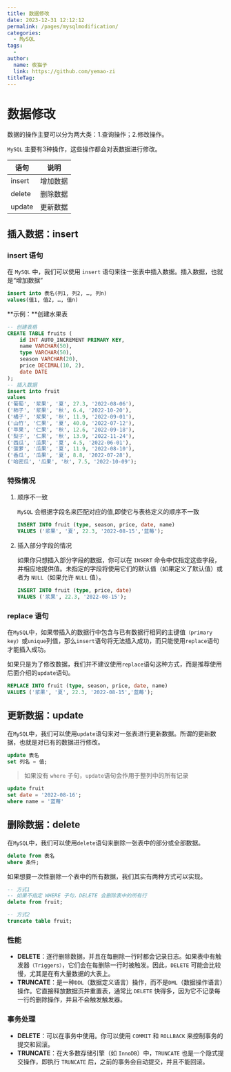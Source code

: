 ```yaml
---
title: 数据修改
date: 2023-12-31 12:12:12
permalink: /pages/mysqlmodification/
categories:
  - MySQL
tags:
  - 
author: 
  name: 夜猫子
  link: https://github.com/yemao-zi
titleTag: 
---
```


# 数据修改

数据的操作主要可以分为两大类：1.查询操作；2.修改操作。

`MySQL` 主要有3种操作，这些操作都会对表数据进行修改。

| **语句** | **说明** |
| -------- | -------- |
| insert   | 增加数据 |
| delete   | 删除数据 |
| update   | 更新数据 |

<!-- more -->

## 插入数据：insert

### insert 语句

在 `MySQL` 中，我们可以使用 `insert` 语句来往一张表中插入数据。插入数据，也就是“增加数据”

```sql
insert into 表名(列1, 列2, …, 列n) 
values(值1, 值2, …, 值n)
```

**示例：**创建水果表

```sql
-- 创建表格
CREATE TABLE fruits (
    id INT AUTO_INCREMENT PRIMARY KEY,
    name VARCHAR(50),
    type VARCHAR(50),
    season VARCHAR(20),
    price DECIMAL(10, 2),
    date DATE
);
-- 插入数据
insert into fruit
values
('葡萄', '浆果', '夏', 27.3, '2022-08-06'),
('柿子', '浆果', '秋', 6.4, '2022-10-20'),
('橘子', '浆果', '秋', 11.9, '2022-09-01'),
('山竹', '仁果', '夏', 40.0, '2022-07-12'),
('苹果', '仁果', '秋', 12.6, '2022-09-18'),
('梨子', '仁果', '秋', 13.9, '2022-11-24'),
('西瓜', '瓜果', '夏', 4.5, '2022-06-01'),
('菠萝', '瓜果', '夏', 11.9, '2022-08-10'),
('香瓜', '瓜果', '夏', 8.8, '2022-07-28'),
('哈密瓜', '瓜果', '秋', 7.5, '2022-10-09');
```

### 特殊情况

1. 顺序不一致

   `MySQL` 会根据字段名来匹配对应的值,即使它与表格定义的顺序不一致

   ```sql
   INSERT INTO fruit (type, season, price, date, name)
   VALUES ('浆果', '夏', 22.3, '2022-08-15','蓝莓');
   ```

2. 插入部分字段的情况

   如果你只想插入部分字段的数据，你可以在 `INSERT` 命令中仅指定这些字段，并相应地提供值。未指定的字段将使用它们的默认值（如果定义了默认值）或者为 `NULL`（如果允许 `NULL` 值）。

   ```sql
   INSERT INTO fruit (type, price, date)
   VALUES ('浆果', 22.3, '2022-08-15');
   ```

### replace 语句

在`MySQL`中，如果带插入的数据行中包含与已有数据行相同的主键值`（primary key）`或`unique`列值，那么`insert`语句将无法插入成功，而只能使用`replace`语句才能插入成功。

如果只是为了修改数据，我们并不建议使用`replace`语句这种方式，而是推荐使用后面介绍的`update`语句。

```sql
REPLACE INTO fruit (type, season, price, date, name)
VALUES ('浆果', '夏', 22.3, '2022-08-15','蓝莓');
```



## 更新数据：update

在`MySQL`中，我们可以使用`update`语句来对一张表进行更新数据。所谓的更新数据，也就是对已有的数据进行修改。

```sql
update 表名
set 列名 = 值;
```

>  如果没有 `where` 子句，`update`语句会作用于整列中的所有记录

```sql
update fruit
set date = '2022-08-16';
where name = '蓝莓'
```

## 删除数据：delete

在`MySQL`中，我们可以使用`delete`语句来删除一张表中的部分或全部数据。

```sql
delete from 表名
where 条件;
```

如果想要一次性删除一个表中的所有数据，我们其实有两种方式可以实现。

```sql
-- 方式1
-- 如果不指定 WHERE 子句，DELETE 会删除表中的所有行
delete from fruit;

-- 方式2
truncate table fruit;
```

### 性能

- **DELETE**：逐行删除数据，并且在每删除一行时都会记录日志。如果表中有触发器`（Triggers）`，它们会在每删除一行时被触发。因此，`DELETE` 可能会比较慢，尤其是在有大量数据的大表上。
- **TRUNCATE**：是一种`DDL`（数据定义语言）操作，而不是`DML`（数据操作语言）操作。它直接释放数据页并重置表，通常比 `DELETE` 快得多，因为它不记录每一行的删除操作，并且不会触发触发器。

### 事务处理

- **DELETE**：可以在事务中使用。你可以使用 `COMMIT` 和 `ROLLBACK` 来控制事务的提交和回滚。
- **TRUNCATE**：在大多数存储引擎（如 `InnoDB`）中，`TRUNCATE` 也是一个隐式提交操作，即执行 `TRUNCATE` 后，之前的事务会自动提交，并且不能回滚。